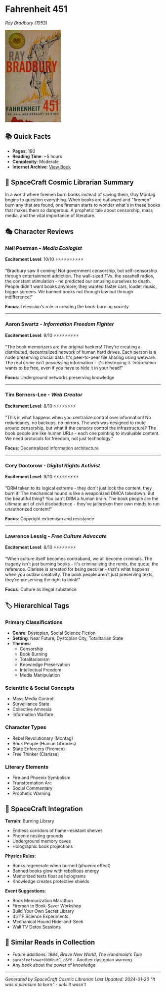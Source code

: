 # Fahrenheit 451
*Ray Bradbury (1953)*

![Fahrenheit 451 Cover](fahrenheit4510000brad.jpg)

## 📚 Quick Facts
- **Pages**: 190
- **Reading Time**: ~5 hours
- **Complexity**: Moderate
- **Internet Archive**: [View Book](http://archive.org/details/fahrenheit4510000brad)

## 🌌 SpaceCraft Cosmic Librarian Summary

In a world where firemen burn books instead of saving them, Guy Montag begins to question everything. When books are outlawed and "firemen" burn any that are found, one fireman starts to wonder what's in these books that makes them so dangerous. A prophetic tale about censorship, mass media, and the vital importance of literature.

## 🎭 Character Reviews

### Neil Postman - *Media Ecologist*
**Excitement Level**: 10/10 ⚡⚡⚡⚡⚡⚡⚡⚡⚡⚡

"Bradbury saw it coming! Not government censorship, but self-censorship through entertainment addiction. The wall-sized TVs, the seashell radios, the constant stimulation - he predicted our amusing ourselves to death. People didn't want books anymore; they wanted faster cars, louder music, bigger screens. We banned books not through law but through indifference!"

**Focus**: Television's role in creating the book-burning society

---

### Aaron Swartz - *Information Freedom Fighter*
**Excitement Level**: 9/10 ⚡⚡⚡⚡⚡⚡⚡⚡⚡

"The book memorizers are the original hackers! They're creating a distributed, decentralized network of human hard drives. Each person is a node preserving crucial data. It's peer-to-peer file sharing using wetware. The real crime isn't possessing information - it's destroying it. Information wants to be free, even if you have to hide it in your head!"

**Focus**: Underground networks preserving knowledge

---

### Tim Berners-Lee - *Web Creator*
**Excitement Level**: 8/10 ⚡⚡⚡⚡⚡⚡⚡⚡

"This is what happens when you centralize control over information! No redundancy, no backups, no mirrors. The web was designed to route around censorship, but what if the censors control the infrastructure? The book people are like human URLs - each one pointing to invaluable content. We need protocols for freedom, not just technology."

**Focus**: Decentralized information architecture

---

### Cory Doctorow - *Digital Rights Activist*
**Excitement Level**: 9/10 ⚡⚡⚡⚡⚡⚡⚡⚡⚡

"DRM taken to its logical extreme - they don't just lock the content, they burn it! The mechanical hound is like a weaponized DMCA takedown. But the beautiful thing? You can't DRM a human brain. The book people are the ultimate act of civil disobedience - they've jailbroken their own minds to run unauthorized content!"

**Focus**: Copyright extremism and resistance

---

### Lawrence Lessig - *Free Culture Advocate*
**Excitement Level**: 8/10 ⚡⚡⚡⚡⚡⚡⚡⚡

"When culture itself becomes contraband, we all become criminals. The tragedy isn't just burning books - it's criminalizing the remix, the quote, the reference. Clarisse is arrested for being peculiar - that's what happens when you outlaw creativity. The book people aren't just preserving texts, they're preserving the right to think!"

**Focus**: Culture as illegal substance

## 🏷️ Hierarchical Tags

### Primary Classifications
- **Genre**: Dystopian, Social Science Fiction
- **Setting**: Near Future, Dystopian City, Totalitarian State
- **Themes**: 
  - Censorship
  - Book Burning
  - Totalitarianism
  - Knowledge Preservation
  - Intellectual Freedom
  - Media Manipulation

### Scientific & Social Concepts
- Mass Media Control
- Surveillance State
- Collective Amnesia
- Information Warfare

### Character Types
- Rebel Revolutionary (Montag)
- Book People (Human Libraries)
- State Enforcers (Firemen)
- Free Thinker (Clarisse)

### Literary Elements
- Fire and Phoenix Symbolism
- Transformation Arc
- Social Commentary
- Prophetic Warning

## 🌟 SpaceCraft Integration

**Terrain**: Burning Library
- Endless corridors of flame-resistant shelves
- Phoenix nesting grounds
- Underground memory caves
- Holographic book projections

**Physics Rules**:
- Books regenerate when burned (phoenix effect)
- Banned books glow with rebellious energy
- Memorized texts float as holograms
- Knowledge creates protective shields

**Event Suggestions**:
- Book Memorization Marathon
- Fireman to Book-Saver Workshop
- Build Your Own Secret Library
- 451°F Science Experiments
- Mechanical Hound Hide-and-Seek
- Wall TV Detox Sessions

## 📖 Similar Reads in Collection
- Future additions: *1984*, *Brave New World*, *The Handmaid's Tale*
- `parableofsower0000butl_p5f6` - Another dystopian warning
- Any book about the power of knowledge

---
*Generated by SpaceCraft Cosmic Librarian*
*Last Updated: 2024-01-20*
*"It was a pleasure to burn" - until it wasn't* 